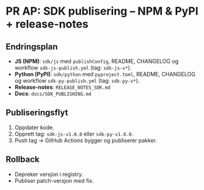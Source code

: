 # PR AP: SDK publisering – NPM & PyPI + release-notes

## Endringsplan
- **JS (NPM)**: `sdk/js` med `publishConfig`, README, CHANGELOG og workflow `sdk-js-publish.yml` (tag: `sdk-js-v*`).
- **Python (PyPI)**: `sdk/python` med `pyproject.toml`, README, CHANGELOG og workflow `sdk-py-publish.yml` (tag: `sdk-py-v*`).
- **Release-notes**: `RELEASE_NOTES_SDK.md`
- **Docs**: `docs/SDK_PUBLISHING.md`

## Publiseringsflyt
1. Oppdater kode.
2. Opprett tag: `sdk-js-v1.0.0` eller `sdk-py-v1.0.0`.
3. Push tag → GitHub Actions bygger og publiserer pakker.

## Rollback
- Depreker versjon i registry.
- Publiser patch-versjon med fix.
